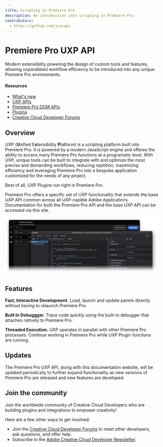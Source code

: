 ```yaml
---
title: Scripting in Premiere Pro
description: An introduction into scripting in Premiere Pro
contributors:
  - https://github.com/icaraps 
---
```


<Hero slots="heading, text" background = "rgb(200, 10, 10)"/>

# Premiere Pro UXP API

Modern extensibility powering the design of custom tools and features, allowing unparalleled workflow efficiency to be introduced into any unique Premiere Pro environments.

<Resources slots="heading, links"/>

#### Resources

- [What's new](./changelog/)
- [UXP APIs](./uxp-api/)
- [Premiere Pro DOM APIs](./ppro_reference/index.md)
- [Plugins](./plugins/getting-started/index.md)
- [Creative Cloud Developer Forums](https://forums.creativeclouddeveloper.com/)


## Overview

UXP (**U**nified E**x**tensibility **P**latform) is a scripting platform built into Premiere Pro.  It is powered by a modern JavaScript engine and offeres the ability to access many Premiere Pro functions at a programatic level.  With UXP, unique tools can be built to integrate with and optimize the most precise and demanding workflows, reducing repitition, maximizing efficiency and leveraging Premiere Pro into a bespoke application customized for the needs of any project.

Best of all, UXP Plugins run right in Premiere Pro.

Premiere Pro offers a specific set of UXP functionality that extends the base UXP API common across all UXP-capible Adobe Applications.  Documentation for both the Premiere Pro API and the base UXP API can be accessed via this site.

![UDT Interface](./UDT_sample_image_01_cropped.png)

<DiscoverBlock slots="heading, text"/>

## Features

**Fast, Interactive Development.** Load, launch and update panels directly without having to relaunch Premiere Pro.


<DiscoverBlock slots="text"/>

**Built In Debuggger.**  Trace code quickly using the built-in debugger that attaches natively to Premiere Pro.

<DiscoverBlock slots="text"/>

**Threaded Execution.**  UXP operates in parallel with other Premiere Pro processes.  Continue working in Preimere Pro while UXP Plugin functions are running.   

## Updates

The Premiere Pro UXP API, along with this documentation website, will be updated periodically to further expand functionality as new versions of Premiere Pro are released and new features are developed.

## Join the community
Join the worldwide community of Creative Cloud Developers who are building plugins and integrations to empower creativity!

Here are a few other ways to get involved:
- Join the [Creative Cloud Developer Forums](https://forums.creativeclouddeveloper.com/) to meet other developers, ask questions, and offer help.
- Subscribe to the [Adobe Creative Cloud Developer Newsletter](https://www.adobe.com/subscription/ccdevnewsletter.html).

##

<!-- ## Discover

<DiscoverBlock width="100%" slots="heading, link, text"/>

### Get Started

[Quickstart Guide](guides/)

Get started with the Cat Analytics APIs.

<DiscoverBlock slots="heading, link, text"/>

### Guides

[Calculated Metrics API](guides/dummy_metrics_api/)

Returns information on the user's company that is necessary for making other Cat Analytics API calls.

<DiscoverBlock slots="link, text"/>

[Segments API](guides/dummy_oauth_client/)

Provides configuration guidance and best practices for the /segments endpoint.

<DiscoverBlock slots="link, text"/>

[Reporting Guide API](guides/dummy_using_postman/)

Provides configuration guidance and best practices for the /reports endpoint.

<DiscoverBlock slots="link, text"/>

[Migrating from 1.4 to 2.0](guides/migrating/)

For help migrating from the 1.4 versions of the Analytics API to the newer and more capable /reports API.

<DiscoverBlock width="100%" slots="heading, link, text"/>

### API References

[Try the API](api/)

Try the Analytics API with Swagger UI. Explore, make calls, with full endpoint descriptions.

## Contributing

We encourage you to participate in our open documentation initiative, if you have suggestions, corrections, additions
or deletions for this documentation, check out the source from [this github repo](https://github.com/adobe/gatsby-theme-spectrum-example), and submit a pull
request with your contribution. For more information, refer to the [contributing page](support/contribute/).

## API Requests & Rate Limits

The timeout for API requests through adobe.io is currently *60 seconds*.

The default rate limit for an Cat Analytics Company is *120 requests per minute*. (The limit is enforced as *12 requests every 6 seconds*).
When rate limiting is being enforced you will get `429` HTTP response codes with the following response body: `{"error_code":"429050","message":"Too many requests"}`. -->

